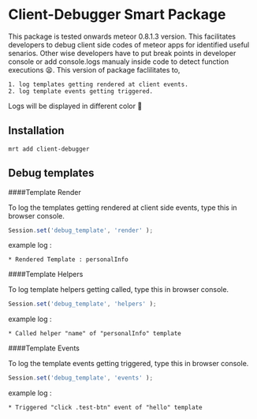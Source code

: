 Client-Debugger Smart Package
=============================

This package is tested onwards meteor 0.8.1.3 version. This facilitates developers to debug client side codes of meteor apps for identified useful senarios. Other wise developers have to put break points in developer console or add console.logs manualy inside code to detect function executions :tired_face:. This version of package faclilitates to,

	1. log templates getting rendered at client events.
	2. log template events getting triggered. 

Logs will be displayed in different color :green_heart:

Installation
------------

```
mrt add client-debugger
```

Debug templates
---------------

####Template Render

To log the templates getting rendered at client side events, type this in browser console.

```js
Session.set('debug_template', 'render' );
```

example log : 

	* Rendered Template : personalInfo  

####Template Helpers

To log template helpers getting called, type this in browser console.

```js
Session.set('debug_template', 'helpers' );
```

example log : 

	* Called helper "name" of "personalInfo" template


####Template Events

To log the template events getting triggered, type this in browser console.

```js
Session.set('debug_template', 'events' );
```

example log :

	* Triggered "click .test-btn" event of "hello" template 
